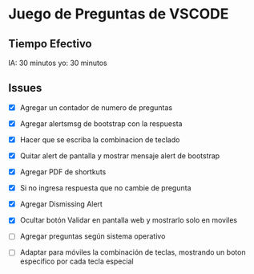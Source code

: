 # Juego de Preguntas de VSCODE

## Tiempo Efectivo 
IA: 30 minutos
yo: 30 minutos

## Issues
- [x] Agregar un contador de numero de preguntas
- [x] Agregar alertsmsg de bootstrap con la respuesta
- [x] Hacer que se escriba la combinacion de teclado
- [x] Quitar alert de pantalla y mostrar mensaje alert de bootstrap
- [x] Agregar PDF de shortkuts
- [x] Si no ingresa respuesta que no cambie de pregunta
- [x] Agregar Dismissing  Alert 
- [x] Ocultar botón Validar en pantalla web y mostrarlo solo en moviles

- [ ] Agregar preguntas según sistema operativo
- [ ] Adaptar para móviles la combinación de teclas, mostrando un boton especifico por cada tecla especial

